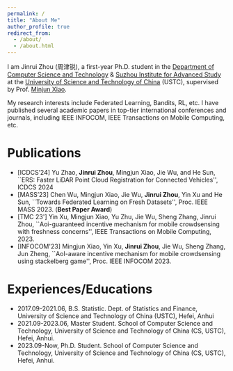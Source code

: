 ```yaml
---
permalink: /
title: "About Me"
author_profile: true
redirect_from: 
  - /about/
  - /about.html
---
```


I am Jinrui Zhou (周津锐), a first-year Ph.D. student in the [Department of Computer Science and Technology](https://cs.ustc.edu.cn/main.htm) & [Suzhou Institute for Advanced Study](https://sz.ustc.edu.cn/index.html) at the [University of Science and Technology of China](https://ustc.edu.cn/) (USTC), supervised by Prof. [Minjun Xiao](http://staff.ustc.edu.cn/~xiaomj/indexEN.html).

My research interests include Federated Learning, Bandits, RL, etc. I have published several academic papers in top-tier international conferences and journals, including IEEE INFOCOM, IEEE Transactions on Mobile Computing, etc.

Publications
======
- [ICDCS’24] Yu Zhao, **Jinrui Zhou**, Mingjun Xiao, Jie Wu, and He Sun, ``ERS: Faster LiDAR Point Cloud Registration for Connected Vehicles'', ICDCS 2024
- [MASS’23] Chen Wu, Mingjun Xiao, Jie Wu, **Jinrui Zhou**, Yin Xu and He Sun, ``Towards Federated Learning on Fresh Datasets'', Proc. IEEE MASS 2023. (**Best Paper Award**)
- [TMC 23'] Yin Xu, Mingjun Xiao, Yu Zhu, Jie Wu, Sheng Zhang, Jinrui Zhou, ``Aoi-guaranteed incentive mechanism for mobile crowdsensing with freshness concerns'', IEEE Transactions on Mobile Computing, 2023.
- [INFOCOM'23] Mingjun Xiao, Yin Xu, **Jinrui Zhou**, Jie Wu, Sheng Zhang, Jun Zheng, ``AoI-aware incentive mechanism for mobile crowdsensing using stackelberg game'', Proc. IEEE INFOCOM 2023.

Experiences/Educations
======
- 2017.09-2021.06, B.S. Statistic.
  Dept. of Statistics and Finance, University of Science and Technology of China (USTC), Hefei, Anhui
- 2021.09-2023.06, Master Student.
  School of Computer Science and Technology, University of Science and Technology of China (CS, USTC), Hefei, Anhui.
- 2023.09-Now, Ph.D. Student.
  School of Computer Science and Technology, University of Science and Technology of China (CS, USTC), Hefei, Anhui.



